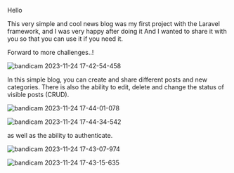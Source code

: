 Hello

This very simple and cool news blog was my first project with the Laravel framework, and I was very happy after doing it
And I wanted to share it with you so that you can use it if you need it.

Forward to more challenges..!

![bandicam 2023-11-24 17-42-54-458](https://github.com/MojtabaZarreh/A-simple-news-blog-with-Laravel/assets/71370569/8d1eb8f0-6270-4755-a292-3830f080a63c)


In this simple blog, you can create and share different posts and new categories.
There is also the ability to edit, delete and change the status of visible posts (CRUD).

![bandicam 2023-11-24 17-44-01-078](https://github.com/MojtabaZarreh/A-simple-news-blog-with-Laravel/assets/71370569/874f4460-797a-42fe-bf01-d01869de688b)


![bandicam 2023-11-24 17-44-34-542](https://github.com/MojtabaZarreh/A-simple-news-blog-with-Laravel/assets/71370569/0c63ff22-53ca-4df2-b811-63c3cd3aabca)


as well as the ability to authenticate.


![bandicam 2023-11-24 17-43-07-974](https://github.com/MojtabaZarreh/A-simple-news-blog-with-Laravel/assets/71370569/ebcab9c7-d173-4aed-8d94-db21937fbe74)


![bandicam 2023-11-24 17-43-15-635](https://github.com/MojtabaZarreh/A-simple-news-blog-with-Laravel/assets/71370569/78d78a9a-a707-48aa-bd29-26e61038c092)


